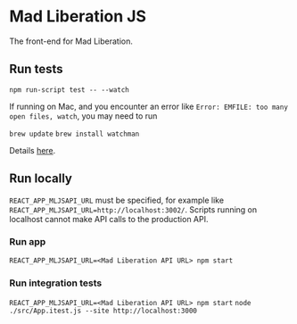 # Mad Liberation JS

The front-end for Mad Liberation.

## Run tests

`npm run-script test -- --watch`

If running on Mac, and you encounter an error like `Error: EMFILE: too many open files, watch`, you may need to run

`brew update`
`brew install watchman`

Details [here](https://github.com/facebook/create-react-app/issues/4540).

## Run locally

`REACT_APP_MLJSAPI_URL` must be specified, for example like `REACT_APP_MLJSAPI_URL=http://localhost:3002/`. Scripts running on localhost cannot make API calls to the production API.

### Run app

`REACT_APP_MLJSAPI_URL=<Mad Liberation API URL> npm start`

### Run integration tests

`REACT_APP_MLJSAPI_URL=<Mad Liberation API URL> npm start`
`node ./src/App.itest.js --site http://localhost:3000`
